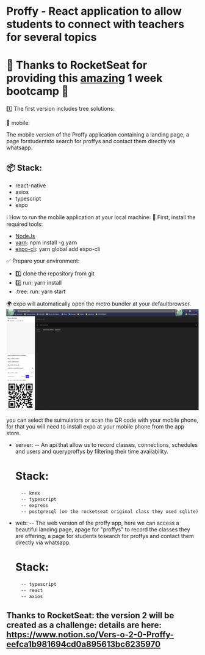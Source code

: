 # Proffy - React application to allow students to connect with teachers for several topics



# :rocket: Thanks to RocketSeat for providing this [amazing](https://rocketseat.com.br/) 1 week bootcamp :clap:




:one: The first version includes tree solutions:


:iphone: mobile: 

The mobile version of the Proffy application containing a landing page, a page forstudentsto search for proffys and contact them directly via whatsapp.

## :package: Stack: 
* react-native
* axios
* typescript
* expo
    
:information_source: How to run the mobile application at your local machine:
:wrench: First, install the required tools:

* [NodeJs](https://nodejs.org/en/download/)  
* [yarn](https://yarnpkg.com/getting-started/install): npm install -g yarn
* [expo-cli](https://expo.io/tools#cli): yarn global add expo-cli

:white_check_mark: Prepare your environment:

* :one: clone the repository from git
* :two: run:  yarn install
* :tree: run: yarn start 

:earth_africa: expo will automatically open the metro bundler at your defaultbrowser.
![](./readme/img/expo_metro_bundler.png)

you can select the suimulators or scan the QR code with your mobile phone, 
for that you will need to install expo at your mobile phone from the app store.
- server:
    -- An api that allow us to record classes, connections, schedules and users and queryproffys by filtering their time availability.
    # Stack:
        -- knex
        -- typescript 
        -- express
        -- postgresql (on the rocketseat original class they used sqlite)

- web: 
    -- The web version of the proffy app, here we can access a beautiful landing page, apage for "proffys" to record the classes they are offering, a page for students tosearch for proffys and contact them directly via whatsapp.
    # Stack:
        -- typescript
        -- react
        -- axios
        
## Thanks to RocketSeat: the version 2 will be created as a challenge: details are here: https://www.notion.so/Vers-o-2-0-Proffy-eefca1b981694cd0a895613bc6235970



